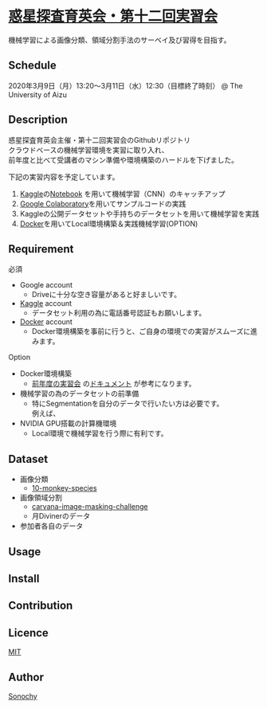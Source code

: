 <!--- https://deeeet.com/writing/2014/07/31/readme/ --->

[惑星探査育英会・第十二回実習会](https://www.cps-jp.org/~tansaku/wiki/top/?school_mission-12)
====

機械学習による画像分類、領域分割手法のサーベイ及び習得を目指す。

## Schedule
2020年3月9日（月）13:20～3月11日（水）12:30（目標終了時刻） @ The University of Aizu

## Description
惑星探査育英会主催・第十二回実習会のGithubリポジトリ  
クラウドベースの機械学習環境を実習に取り入れ、  
前年度と比べて受講者のマシン準備や環境構築のハードルを下げました。  

下記の実習内容を予定しています。
1. [Kaggle](https://www.kaggle.com/)の[Notebook](https://www.kaggle.com/aakashnain/what-does-a-cnn-see)
を用いて機械学習（CNN）のキャッチアップ
1. [Google Colaboratory](https://colab.research.google.com/)を用いてサンプルコードの実践
1. Kaggleの公開データセットや手持ちのデータセットを用いて機械学習を実践
1. [Docker](https://www.docker.com/)を用いてLocal環境構築＆実践機械学習(OPTION)  


<!--- ## Demo -->

## Requirement

必須
- Google account  
  - Driveに十分な空き容量があると好ましいです。
- [Kaggle](https://www.kaggle.com/) account  
  - データセット利用の為に電話番号認証もお願いします。
- [Docker](https://www.docker.com/) account  
  - Docker環境構築を事前に行うと、ご自身の環境での実習がスムーズに進みます。  
  
Option
- Docker環境構築  
  - [前年度の実習会](https://www.cps-jp.org/~tansaku/wiki/top/?school_mission-11)
の[ドキュメント](https://www.cps-jp.org/~tansaku/wiki/top/?11_%E4%BA%8B%E5%89%8D%E6%BA%96%E5%82%99)
が参考になります。 
- 機械学習の為のデータセットの前準備
  - 特にSegmentationを自分のデータで行いたい方は必要です。  
  例えば、
- NVIDIA GPU搭載の計算機環境  
  - Local環境で機械学習を行う際に有利です。

## Dataset
- 画像分類
  - [10-monkey-species](https://www.kaggle.com/slothkong/10-monkey-species)
- 画像領域分割
  - [carvana-image-masking-challenge](https://www.kaggle.com/c/carvana-image-masking-challenge/overview)
  - 月Divinerのデータ
- 参加者各自のデータ  
  
## Usage

## Install

## Contribution

## Licence

[MIT](https://github.com/UoA_school_mission-12/LICENCE)

## Author

[Sonochy](https://github.com/Sonochy)
